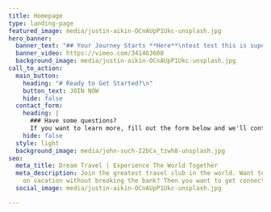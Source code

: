 ```yaml
---
title: Homepage
type: landing-page
featured_image: media/justin-aikin-OCnAUpP1Ukc-unsplash.jpg
hero_banner:
  banner_text: "## Your Journey Starts **Here**\ntest test this is super super super super supser salsdkjfalsdfj asldfja;sdlfja sdlfkajs fas;ldj\n### hi "
  banner_video: https://vimeo.com/341463608
  background_image: media/justin-aikin-OCnAUpP1Ukc-unsplash.jpg
call_to_action:
  main_button:
    heading: "# Ready to Get Started?\n"
    button_text: JOIN NOW
    hide: false
  contact_form:
    heading: |
      ### Have some questions?
      If you want to learn more, fill out the form below and we'll contact you!!!
    hide: false
  style: light
  background_image: media/john-such-I2bCx_tzwh8-unsplash.jpg
seo:
  meta_title: Dream Travel | Experience The World Together
  meta_description: Join the greatest travel club in the world. Want to be able to
    on vacation without breaking the bank? Then you want to get connected with us.
  social_image: media/justin-aikin-OCnAUpP1Ukc-unsplash.jpg

---
```

